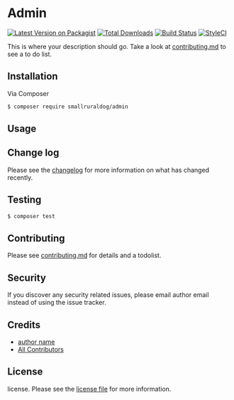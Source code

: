 # Admin

[![Latest Version on Packagist][ico-version]][link-packagist]
[![Total Downloads][ico-downloads]][link-downloads]
[![Build Status][ico-travis]][link-travis]
[![StyleCI][ico-styleci]][link-styleci]

This is where your description should go. Take a look at [contributing.md](contributing.md) to see a to do list.

## Installation

Via Composer

``` bash
$ composer require smallruraldog/admin
```

## Usage

## Change log

Please see the [changelog](changelog.md) for more information on what has changed recently.

## Testing

``` bash
$ composer test
```

## Contributing

Please see [contributing.md](contributing.md) for details and a todolist.

## Security

If you discover any security related issues, please email author email instead of using the issue tracker.

## Credits

- [author name][link-author]
- [All Contributors][link-contributors]

## License

license. Please see the [license file](license.md) for more information.

[ico-version]: https://img.shields.io/packagist/v/smallruraldog/admin.svg?style=flat-square
[ico-downloads]: https://img.shields.io/packagist/dt/smallruraldog/admin.svg?style=flat-square
[ico-travis]: https://img.shields.io/travis/smallruraldog/admin/master.svg?style=flat-square
[ico-styleci]: https://styleci.io/repos/12345678/shield

[link-packagist]: https://packagist.org/packages/smallruraldog/admin
[link-downloads]: https://packagist.org/packages/smallruraldog/admin
[link-travis]: https://travis-ci.org/smallruraldog/admin
[link-styleci]: https://styleci.io/repos/12345678
[link-author]: https://github.com/smallruraldog
[link-contributors]: ../../contributors
